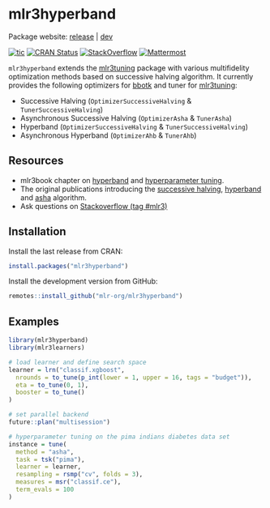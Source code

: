 
# mlr3hyperband

Package website: [release](https://mlr3hyperband.mlr-org.com/) |
[dev](https://mlr3hyperband.mlr-org.com/dev/)

<!-- badges: start -->

[![tic](https://github.com/mlr-org/mlr3hyperband/workflows/tic/badge.svg?branch=main)](https://github.com/mlr-org/mlr3hyperband/actions)
[![CRAN
Status](https://www.r-pkg.org/badges/version-ago/mlr3hyperband)](https://cran.r-project.org/package=mlr3hyperband)
[![StackOverflow](https://img.shields.io/badge/stackoverflow-mlr3-orange.svg)](https://stackoverflow.com/questions/tagged/mlr3)
[![Mattermost](https://img.shields.io/badge/chat-mattermost-orange.svg)](https://lmmisld-lmu-stats-slds.srv.mwn.de/mlr_invite/)
<!-- badges: end -->

`mlr3hyperband` extends the
[mlr3tuning](https://mlr3tuning.mlr-org.com/) package with various
multifidelity optimization methods based on successive halving
algorithm. It currently provides the following optimizers for
[bbotk](https://bbotk.mlr-org.com/) and tuner for
[mlr3tuning](https://mlr3tuning.mlr-org.com/):

  - Successive Halving (`OptimizerSuccessiveHalving` &
    `TunerSuccessiveHalving`)
  - Asynchronous Successive Halving (`OptimizerAsha` & `TunerAsha`)
  - Hyperband (`OptimizerSuccessiveHalving` & `TunerSuccessiveHalving`)
  - Asynchronous Hyperband (`OptimizerAhb` & `TunerAhb`)

## Resources

  - mlr3book chapter on
    [hyperband](https://mlr3book.mlr-org.com/optimization.html#hyperband)
    and [hyperparameter
    tuning](https://mlr3book.mlr-org.com/optimization.html#tuning).
  - The original publications introducing the [successive
    halving](https://arxiv.org/abs/1502.07943),
    [hyperband](https://arxiv.org/abs/1603.06560) and
    [asha](https://arxiv.org/abs/1810.05934) algorithm.
  - Ask questions on [Stackoverflow (tag
    \#mlr3)](https://stackoverflow.com/questions/tagged/mlr3)

## Installation

Install the last release from CRAN:

``` r
install.packages("mlr3hyperband")
```

Install the development version from GitHub:

``` r
remotes::install_github("mlr-org/mlr3hyperband")
```

## Examples

``` r
library(mlr3hyperband)
library(mlr3learners)

# load learner and define search space
learner = lrn("classif.xgboost",
  nrounds = to_tune(p_int(lower = 1, upper = 16, tags = "budget")),
  eta = to_tune(0, 1),
  booster = to_tune()
)

# set parallel backend
future::plan("multisession")

# hyperparameter tuning on the pima indians diabetes data set
instance = tune(
  method = "asha",
  task = tsk("pima"),
  learner = learner,
  resampling = rsmp("cv", folds = 3),
  measures = msr("classif.ce"),
  term_evals = 100
)
```
